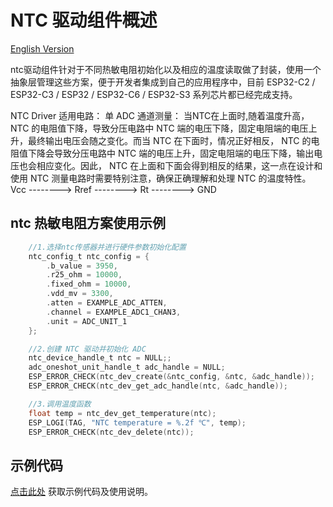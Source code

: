 # NTC 驱动组件概述

[English Version](./README.md)

ntc驱动组件针对于不同热敏电阻初始化以及相应的温度读取做了封装，使用一个抽象层管理这些方案，便于开发者集成到自己的应用程序中，目前 ESP32-C2 / ESP32-C3 / ESP32 / ESP32-C6 / ESP32-S3 系列芯片都已经完成支持。

NTC Driver 适用电路：
    单 ADC 通道测量：
    当NTC在上面时,随着温度升高， NTC 的电阻值下降，导致分压电路中 NTC 端的电压下降，固定电阻端的电压上升，最终输出电压会随之变化。而当 NTC 在下面时，情况正好相反， NTC 的电阻值下降会导致分压电路中 NTC 端的电压上升，固定电阻端的电压下降，输出电压也会相应变化。因此， NTC 在上面和下面会得到相反的结果，这一点在设计和使用 NTC 测量电路时需要特别注意，确保正确理解和处理 NTC 的温度特性。
    Vcc  --------> Rref  --------> Rt  --------> GND

## ntc 热敏电阻方案使用示例

```c
    //1.选择ntc传感器并进行硬件参数初始化配置
    ntc_config_t ntc_config = {
        .b_value = 3950,
        .r25_ohm = 10000,
        .fixed_ohm = 10000,
        .vdd_mv = 3300,
        .atten = EXAMPLE_ADC_ATTEN,
        .channel = EXAMPLE_ADC1_CHAN3,
        .unit = ADC_UNIT_1
    };

    //2.创建 NTC 驱动并初始化 ADC
    ntc_device_handle_t ntc = NULL;;
    adc_oneshot_unit_handle_t adc_handle = NULL;
    ESP_ERROR_CHECK(ntc_dev_create(&ntc_config, &ntc, &adc_handle));
    ESP_ERROR_CHECK(ntc_dev_get_adc_handle(ntc, &adc_handle));

    //3.调用温度函数
    float temp = ntc_dev_get_temperature(ntc);
    ESP_LOGI(TAG, "NTC temperature = %.2f ℃", temp);
    ESP_ERROR_CHECK(ntc_dev_delete(ntc));
```

## 示例代码

[点击此处](https://github.com/espressif/esp-iot-solution/tree/master/examples/sensors/ntc_temperature_sensor) 获取示例代码及使用说明。
